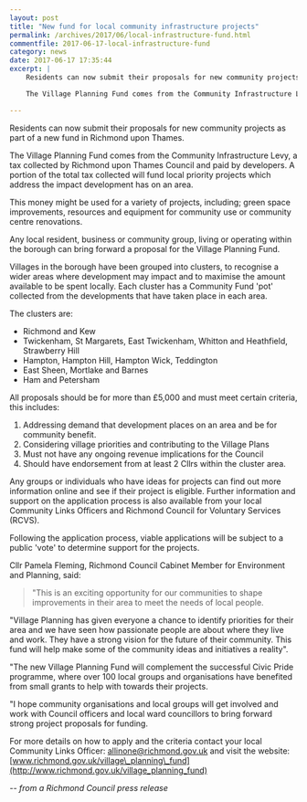 ```yaml
---
layout: post
title: "New fund for local community infrastructure projects"
permalink: /archives/2017/06/local-infrastructure-fund.html
commentfile: 2017-06-17-local-infrastructure-fund
category: news
date: 2017-06-17 17:35:44
excerpt: |
    Residents can now submit their proposals for new community projects as part of a new fund in Richmond upon Thames.

    The Village Planning Fund comes from the Community Infrastructure Levy, a tax collected by Richmond upon Thames Council and paid by developers. A portion of the total tax collected will fund local priority projects which address the impact development has on an area.

---
```


Residents can now submit their proposals for new community projects as part of a new fund in Richmond upon Thames.

The Village Planning Fund comes from the Community Infrastructure Levy, a tax collected by Richmond upon Thames Council and paid by developers. A portion of the total tax collected will fund local priority projects which address the impact development has on an area.

This money might be used for a variety of projects, including; green space improvements, resources and equipment for community use or community centre renovations.

Any local resident, business or community group, living or operating within the borough can bring forward a proposal for the Village Planning Fund.

Villages in the borough have been grouped into clusters, to recognise a wider areas where development may impact and to maximise the amount available to be spent locally. Each cluster has a Community Fund 'pot' collected from the developments that have taken place in each area.

The clusters are:

-   Richmond and Kew
-   Twickenham, St Margarets, East Twickenham, Whitton and Heathfield, Strawberry Hill
-   Hampton, Hampton Hill, Hampton Wick, Teddington
-   East Sheen, Mortlake and Barnes
-   Ham and Petersham

All proposals should be for more than £5,000 and must meet certain criteria, this includes:

1.  Addressing demand that development places on an area and be for community benefit.
2.  Considering village priorities and contributing to the Village Plans
3.  Must not have any ongoing revenue implications for the Council
4.  Should have endorsement from at least 2 Cllrs within the cluster area.

Any groups or individuals who have ideas for projects can find out more information online and see if their project is eligible. Further information and support on the application process is also available from your local Community Links Officers and Richmond Council for Voluntary Services (RCVS).

Following the application process, viable applications will be subject to a public 'vote' to determine support for the projects.

Cllr Pamela Fleming, Richmond Council Cabinet Member for Environment and Planning, said:

> "This is an exciting opportunity for our communities to shape improvements in their area to meet the needs of local people.

"Village Planning has given everyone a chance to identify priorities for their area and we have seen how passionate people are about where they live and work. They have a strong vision for the future of their community. This fund will help make some of the community ideas and initiatives a reality".

"The new Village Planning Fund will complement the successful Civic Pride programme, where over 100 local groups and organisations have benefited from small grants to help with towards their projects.

"I hope community organisations and local groups will get involved and work with Council officers and local ward councillors to bring forward strong project proposals for funding.

For more details on how to apply and the criteria contact your local Community Links Officer: [allinone@richmond.gov.uk](mailto:allinone@richmond.gov.uk) and visit the website: [www.richmond.gov.uk/village\_planning\_fund](http://www.richmond.gov.uk/village_planning_fund)

<cite>-- from a Richmond Council press release</cite>

